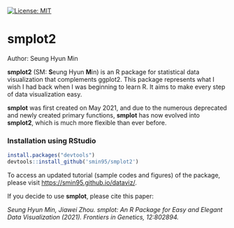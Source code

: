 [![License: MIT](https://img.shields.io/badge/License-MIT-yellow.svg)](https://github.com/smin95/smplot/blob/master/LICENSE)

# smplot2

Author: Seung Hyun Min

**smplot2** (SM: **S**eung Hyun **M**in) is an R package for statistical data visualization that complements ggplot2. This package represents what I wish I had back when I was beginning to learn R. It aims to make every step of data visualization easy.

**smplot** was first created on May 2021, and due to the numerous deprecated and newly created primary functions, **smplot** has now evolved into **smplot2**, which is much more flexible than ever before.

### Installation using RStudio

``` r
install.packages("devtools")
devtools::install_github('smin95/smplot2')
```
 
To access an updated tutorial (sample codes and figures) of the package, please visit https://smin95.github.io/dataviz/.

If you decide to use **smplot**, please cite this paper:

*Seung Hyun Min, Jiawei Zhou. smplot: An R Package for Easy and Elegant Data Visualization (2021). Frontiers in Genetics, 12:802894.*
